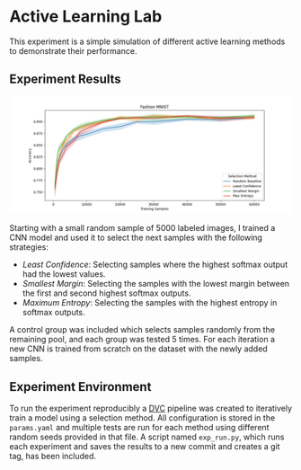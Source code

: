 # Active Learning Lab

This experiment is a simple simulation of different active learning methods to demonstrate their performance.

## Experiment Results

![experiment results](images/exp1-mnist-fashion.png)

Starting with a small random sample of 5000 labeled images, I trained a CNN model and used it to select the next samples with the following strategies:

- *Least Confidence*: Selecting samples where the highest softmax output had the lowest values.
- *Smallest Margin*: Selecting the samples with the lowest margin between the first and second highest softmax outputs.
- *Maximum Entropy*: Selecting the samples with the highest entropy in softmax outputs.

A control group was included which selects samples randomly from the remaining pool, and each group was tested 5 times.
For each iteration a new CNN is trained from scratch on the dataset with the newly added samples.

## Experiment Environment

To run the experiment reproducibly a [DVC](https://dvc.org/) pipeline was created to iteratively train a model using a selection method.
All configuration is stored in the `params.yaml` and multiple tests are run for each method using different random seeds provided in that file.
A script named `exp_run.py`, which runs each experiment and saves the results to a new commit and creates a git tag, has been included.